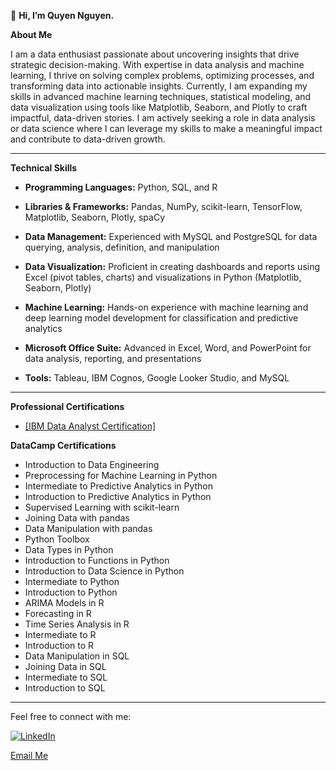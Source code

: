 👋 **Hi, I’m Quyen Nguyen.**

**About Me**

I am a data enthusiast passionate about uncovering insights that drive strategic decision-making. With expertise in data analysis and machine learning, I thrive on solving complex problems, optimizing processes, and transforming data into actionable insights. Currently, I am expanding my skills in advanced machine learning techniques, statistical modeling, and data visualization using tools like Matplotlib, Seaborn, and Plotly to craft impactful, data-driven stories. I am actively seeking a role in data analysis or data science where I can leverage my skills to make a meaningful impact and contribute to data-driven growth.

-----------------------
**Technical Skills**

- **Programming Languages:** Python, SQL, and R
  
- **Libraries & Frameworks:** Pandas, NumPy, scikit-learn, TensorFlow, Matplotlib, Seaborn, Plotly, spaCy
  
- **Data Management:** Experienced with MySQL and PostgreSQL for data querying, analysis, definition, and manipulation
  
- **Data Visualization:** Proficient in creating dashboards and reports using Excel (pivot tables, charts) and visualizations in Python (Matplotlib, Seaborn, Plotly)
  
- **Machine Learning:** Hands-on experience with machine learning and deep learning model development for classification and predictive analytics
  
- **Microsoft Office Suite:** Advanced in Excel, Word, and PowerPoint for data analysis, reporting, and presentations
  
- **Tools:** Tableau, IBM Cognos, Google Looker Studio, and MySQL

-----------------------
**Professional Certifications**

- [[IBM Data Analyst Certification]](https://www.linkedin.com/feed/update/urn:li:activity:7272256100735848448/)

**DataCamp Certifications**
- Introduction to Data Engineering
- Preprocessing for Machine Learning in Python
- Intermediate to Predictive Analytics in Python
- Introduction to Predictive Analytics in Python
- Supervised Learning with scikit-learn
- Joining Data with pandas
- Data Manipulation with pandas
- Python Toolbox
- Data Types in Python
- Introduction to Functions in Python
- Introduction to Data Science in Python
- Intermediate to Python
- Introduction to Python
- ARIMA Models in R
- Forecasting in R
- Time Series Analysis in R
- Intermediate to R
- Introduction to R
- Data Manipulation in SQL
- Joining Data in SQL
- Intermediate to SQL
- Introduction to SQL


-----------------------
Feel free to connect with me:

[![LinkedIn](https://upload.wikimedia.org/wikipedia/commons/8/81/LinkedIn_icon.svg)](https://www.linkedin.com/in/phamtieuquyen-nguyen/)

[Email Me](mailto:tieuquyen0694@gmail.com)



